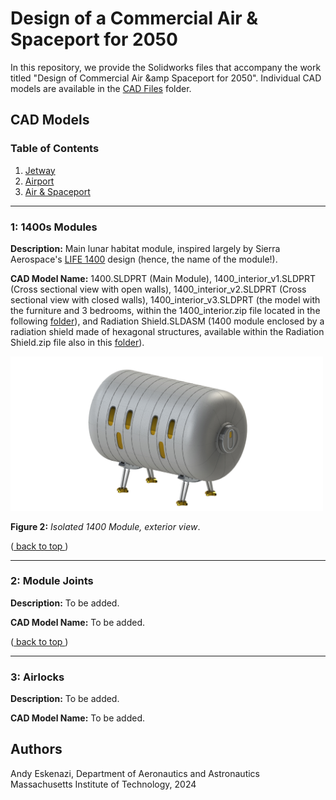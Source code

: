 # Design of a Commercial Air & Spaceport for 2050 
In this repository, we provide the Solidworks files that accompany the work titled "Design of Commercial Air &amp Spaceport for 2050". Individual CAD models are available in the [CAD Files](https://github.com/andyeske/MARTEMIS/tree/main/CAD%20Files) folder.

## CAD Models
 
### Table of Contents

1. [ Jetway ](#1400s)
2. [ Airport ](#joint)
3. [ Air & Spaceport ](#airlocks)

---
<a name="1400s"></a>
### 1: 1400s Modules

**Description:** Main lunar habitat module, inspired largely by Sierra Aerospace's [LIFE 1400](https://www.sierraspace.com/commercial-space-stations/life-space-habitat/) design (hence, the name of the module!). 

**CAD Model Name:** 1400.SLDPRT (Main Module), 1400_interior_v1.SLDPRT (Cross sectional view with open walls), 1400_interior_v2.SLDPRT (Cross sectional view with closed walls), 1400_interior_v3.SLDPRT (the model with the furniture and 3 bedrooms, within the 1400_interior.zip file located in the following [folder](https://mitprod-my.sharepoint.com/personal/andyeske_mit_edu/_layouts/15/onedrive.aspx?login_hint=andyeske%40mit%2Eedu&id=%2Fpersonal%2Fandyeske%5Fmit%5Fedu%2FDocuments%2FAndy%20MIT%2FMiscellaneous%2FMARTEMIS&view=0)), and Radiation Shield.SLDASM (1400 module enclosed by a radiation shield made of hexagonal structures, available within the Radiation Shield.zip file also in this [folder](https://mitprod-my.sharepoint.com/personal/andyeske_mit_edu/_layouts/15/onedrive.aspx?login_hint=andyeske%40mit%2Eedu&id=%2Fpersonal%2Fandyeske%5Fmit%5Fedu%2FDocuments%2FAndy%20MIT%2FMiscellaneous%2FMARTEMIS&view=0)).

<p align="left">
<img src="https://github.com/andyeske/MARTEMIS/blob/main/Renders/1400s.JPG" width="500"> 

**Figure 2:** _Isolated 1400 Module, exterior view_.
</p>

([ back to top ](#back_to_top))

---
<a name="joint"></a>
### 2: Module Joints

**Description:** To be added.

**CAD Model Name:** To be added.

([ back to top ](#back_to_top))

---
<a name="airlocks"></a>
### 3: Airlocks

**Description:** To be added.

**CAD Model Name:** To be added.

## Authors

Andy Eskenazi, Department of Aeronautics and Astronautics <br />
Massachusetts Institute of Technology, 2024 <br />
